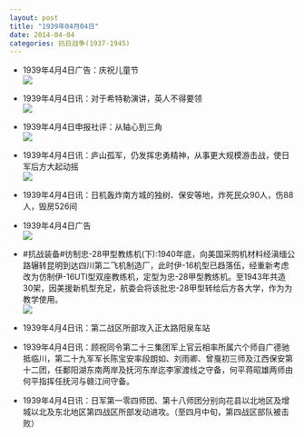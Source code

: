 ```yaml
---
layout: post
title: "1939年04月04日"
date: 2014-04-04
categories: 抗日战争(1937-1945)
---
```


<meta name="referrer" content="no-referrer" />

- 1939年4月4日广告：庆祝儿童节 <br/><img src="https://ww1.sinaimg.cn/large/aca367d8jw1ef3wyh13rhj20su0gyn30.jpg" />

- 1939年4月4日讯：对于希特勒演讲，英人不得要领 <br/><img src="https://ww4.sinaimg.cn/large/aca367d8jw1ef3v87rg7mj20d20gtq8g.jpg" />

- 1939年4月4日申报社评：从轴心到三角 <br/><img src="https://ww3.sinaimg.cn/large/aca367d8jw1ef3thphqchj20t90xenji.jpg" />

- 1939年4月4日讯：庐山孤军，仍发挥忠勇精神，从事更大规模游击战，使日军后方大起动摇 <br/><img src="https://ww3.sinaimg.cn/large/aca367d8jw1ef3ktd7dygj20690aogmt.jpg" />

- 1939年4月4日讯：日机轰炸南方城的独树、保安等地，炸死民众90人，伤88人，毁房526间 

- 1939年4月4日广告 <br/><img src="https://ww1.sinaimg.cn/large/aca367d8jw1ef3dvd5byfj206b0gjmy2.jpg" />

- #抗战装备#彷制忠-28甲型教练机(下):1940年底，向美国采购机材料经滇缅公路辗转昆明到达四川第二飞机制造厂，此时伊-16机型已趋落伍，经重新考虑改为仿制伊-16UTI型双座教练机，定型为忠-28甲型教练机。至1943年共造30架，因美援新机型充足，航委会将该批忠-28甲型转给后方各大学，作为为教学使用。  <br/><img src="https://ww2.sinaimg.cn/large/aca367d8jw1ef3clwa9cuj20b40i440q.jpg" />

- 1939年4月4日讯：第二战区所部攻入正太路阳泉车站 

- 1939年4月4日讯：顾祝同令第二十三集团军上官云相率所属六个师自广德驰抵临川，第二十九军军长陈宝安率段朗如、刘雨卿、曾戛初三师及江西保安第十二团，任鄱阳湖东南两岸及抚河东岸迄李家渡线之守备，何平蒋昭雄两师由何平指挥任抚河与赣江间守备。 

- 1939年4月4日讯：日军第一零四师团、第十八师团分别向花县以北地区及增城以北及东北地区第四战区所部发动进攻。（至四月中旬，第四战区部队被击败） 

